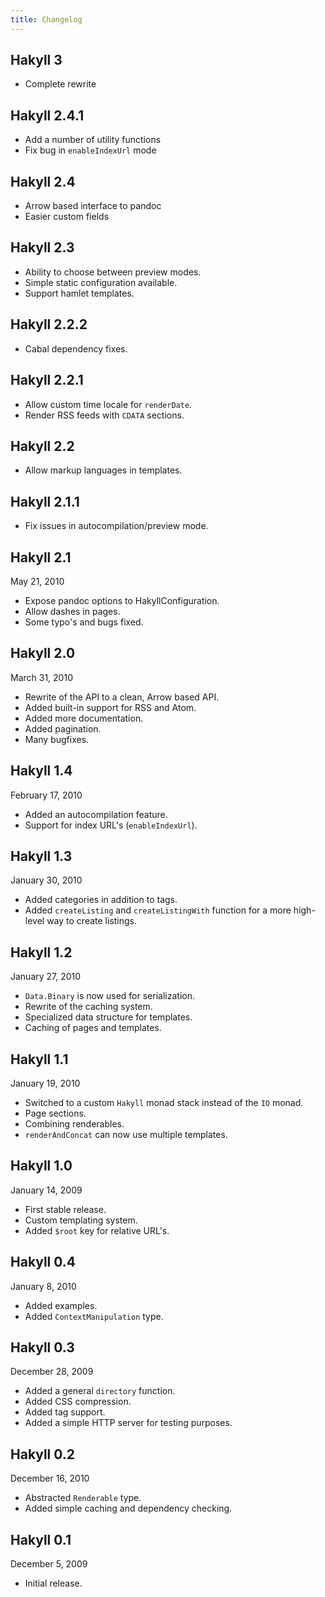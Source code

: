 ```yaml
---
title: Changelog
---
```


## Hakyll 3

- Complete rewrite

## Hakyll 2.4.1

- Add a number of utility functions
- Fix bug in `enableIndexUrl` mode

## Hakyll 2.4

- Arrow based interface to pandoc
- Easier custom fields

## Hakyll 2.3

- Ability to choose between preview modes.
- Simple static configuration available.
- Support hamlet templates.

## Hakyll 2.2.2

- Cabal dependency fixes.

## Hakyll 2.2.1

- Allow custom time locale for `renderDate`.
- Render RSS feeds with `CDATA` sections.

## Hakyll 2.2

- Allow markup languages in templates.

## Hakyll 2.1.1

- Fix issues in autocompilation/preview mode.

## Hakyll 2.1

May 21, 2010

- Expose pandoc options to HakyllConfiguration.
- Allow dashes in pages.
- Some typo's and bugs fixed.

## Hakyll 2.0

March 31, 2010

- Rewrite of the API to a clean, Arrow based API.
- Added built-in support for RSS and Atom.
- Added more documentation.
- Added pagination.
- Many bugfixes.

## Hakyll 1.4

February 17, 2010

- Added an autocompilation feature.
- Support for index URL's (`enableIndexUrl`).

## Hakyll 1.3

January 30, 2010

- Added categories in addition to tags.
- Added `createListing` and `createListingWith` function for a more high-level
  way to create listings.

## Hakyll 1.2

January 27, 2010

- `Data.Binary` is now used for serialization.
- Rewrite of the caching system.
- Specialized data structure for templates.
- Caching of pages and templates.

## Hakyll 1.1

January 19, 2010

- Switched to a custom `Hakyll` monad stack instead of the `IO` monad.
- Page sections.
- Combining renderables.
- `renderAndConcat` can now use multiple templates.

## Hakyll 1.0

January 14, 2009

- First stable release.
- Custom templating system.
- Added `$root` key for relative URL's.

## Hakyll 0.4

January 8, 2010

- Added examples.
- Added `ContextManipulation` type.

## Hakyll 0.3

December 28, 2009

- Added a general `directory` function.
- Added CSS compression.
- Added tag support.
- Added a simple HTTP server for testing purposes.

## Hakyll 0.2

December 16, 2010

- Abstracted `Renderable` type.
- Added simple caching and dependency checking.

## Hakyll 0.1

December 5, 2009

- Initial release.
